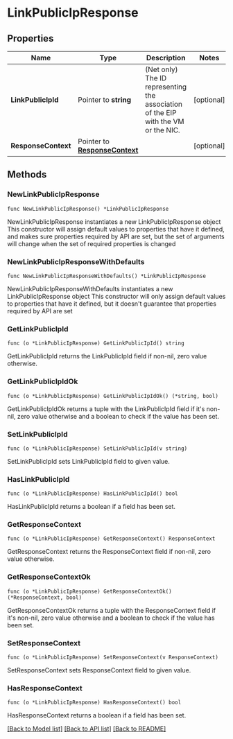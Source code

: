 # LinkPublicIpResponse

## Properties

Name | Type | Description | Notes
------------ | ------------- | ------------- | -------------
**LinkPublicIpId** | Pointer to **string** | (Net only) The ID representing the association of the EIP with the VM or the NIC. | [optional] 
**ResponseContext** | Pointer to [**ResponseContext**](ResponseContext.md) |  | [optional] 

## Methods

### NewLinkPublicIpResponse

`func NewLinkPublicIpResponse() *LinkPublicIpResponse`

NewLinkPublicIpResponse instantiates a new LinkPublicIpResponse object
This constructor will assign default values to properties that have it defined,
and makes sure properties required by API are set, but the set of arguments
will change when the set of required properties is changed

### NewLinkPublicIpResponseWithDefaults

`func NewLinkPublicIpResponseWithDefaults() *LinkPublicIpResponse`

NewLinkPublicIpResponseWithDefaults instantiates a new LinkPublicIpResponse object
This constructor will only assign default values to properties that have it defined,
but it doesn't guarantee that properties required by API are set

### GetLinkPublicIpId

`func (o *LinkPublicIpResponse) GetLinkPublicIpId() string`

GetLinkPublicIpId returns the LinkPublicIpId field if non-nil, zero value otherwise.

### GetLinkPublicIpIdOk

`func (o *LinkPublicIpResponse) GetLinkPublicIpIdOk() (*string, bool)`

GetLinkPublicIpIdOk returns a tuple with the LinkPublicIpId field if it's non-nil, zero value otherwise
and a boolean to check if the value has been set.

### SetLinkPublicIpId

`func (o *LinkPublicIpResponse) SetLinkPublicIpId(v string)`

SetLinkPublicIpId sets LinkPublicIpId field to given value.

### HasLinkPublicIpId

`func (o *LinkPublicIpResponse) HasLinkPublicIpId() bool`

HasLinkPublicIpId returns a boolean if a field has been set.

### GetResponseContext

`func (o *LinkPublicIpResponse) GetResponseContext() ResponseContext`

GetResponseContext returns the ResponseContext field if non-nil, zero value otherwise.

### GetResponseContextOk

`func (o *LinkPublicIpResponse) GetResponseContextOk() (*ResponseContext, bool)`

GetResponseContextOk returns a tuple with the ResponseContext field if it's non-nil, zero value otherwise
and a boolean to check if the value has been set.

### SetResponseContext

`func (o *LinkPublicIpResponse) SetResponseContext(v ResponseContext)`

SetResponseContext sets ResponseContext field to given value.

### HasResponseContext

`func (o *LinkPublicIpResponse) HasResponseContext() bool`

HasResponseContext returns a boolean if a field has been set.


[[Back to Model list]](../README.md#documentation-for-models) [[Back to API list]](../README.md#documentation-for-api-endpoints) [[Back to README]](../README.md)


